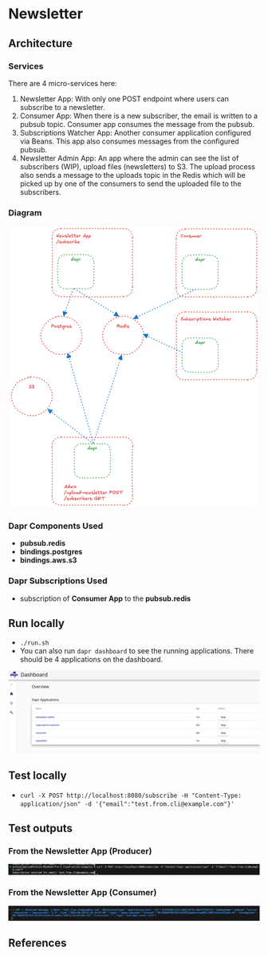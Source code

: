 # Newsletter

## Architecture

### Services

There are 4 micro-services here:

1. Newsletter App: With only one POST endpoint where users can subscribe to a newsletter.
2. Consumer App: When there is a new subscriber, the email is written to a pubsub topic. Consumer app consumes the message from the pubsub.
3. Subscriptions Watcher App: Another consumer application configured via Beans. This app also consumes messages from the configured pubsub.
4. Newsletter Admin App: An app where the admin can see the list of subscribers (WIP), upload files (newsletters) to S3. The upload process also sends a message to the uploads topic in the Redis which will be picked up by one of the consumers to send the uploaded file to the subscribers.

### Diagram

![Architecture](architecture.png)

### Dapr Components Used

- **pubsub.redis**
- **bindings.postgres**
- **bindings.aws.s3**

### Dapr Subscriptions Used

- subscription of **Consumer App** to the **pubsub.redis**

## Run locally

- `./run.sh`
- You can also run `dapr dashboard` to see the running applications. There should be 4 applications on the dashboard.

![Dapr Dashboard](dapr-dashboard.png)

## Test locally

- `curl -X POST http://localhost:8080/subscribe -H "Content-Type: application/json" -d '{"email":"test.from.cli@example.com"}'`

## Test outputs

### From the Newsletter App (Producer)

![Consumer App](consumer.png)

### From the Newsletter App (Consumer)

![Producer App](producer.png)

## References
